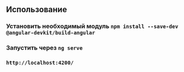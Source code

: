 ## Использование
### Установить необходимый модуль `npm install --save-dev @angular-devkit/build-angular`
### Запустить через `ng serve`
### `http://localhost:4200/`
